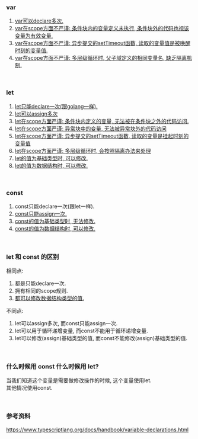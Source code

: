 
&nbsp;  
### var
1. [var可以declare多次.](./examples/01_declare.js)  
2. [var在scope方面不严谨: 条件块内的变量定义未执行, 条件块外的代码也视该变量为有效变量.](./examples/02_scope.js)  
3. [var在scope方面不严谨: 异步提交的setTimeout函数, 读取的变量值是被唤醒时刻的变量值.](./examples/03_settimeout.js)  
4. [var在scope方面不严谨: 多层级循环时, 父子域定义的相同变量名, 缺乏隔离机制.](./examples/04_forloop.js)  

&nbsp;  
### let
1. [let只能declare一次(跟golang一样).](./examples/01_declare.ts)  
2. [let可以assign多次](./examples/02_assign_let.ts)  
2. [let在scope方面严谨: 条件块内定义的变量, 无法被在条件块之外的代码访问.](./examples/02_scope_01.ts)  
3. [let在scope方面严谨: 异常块中的变量, 无法被异常块外的代码访问](./examples/02_scope_02.ts)  
4. [let在scope方面严谨: 异步提交的setTimeout函数, 读取的变量是挂起时刻的变量值](./examples/03_settimeout.ts)  
5. [let在scope方面严谨: 多层级循环时, 会按照隔离办法来处理](./examples/04_forloop.ts)  
6. [let的值为基础类型时, 可以修改.](./examples/05_let_modify.ts)  
7. [let的值为数据结构时, 可以修改.](./examples/06_let_array.ts)  


&nbsp;  
### const  
1. const只能declare一次(跟let一样).  
2. [const只能assign一次.](./examples/02_assign_const.ts)  
2. [const的值为基础类型时, 无法修改.](./examples/05_const_modify.ts)  
3. [const的值为数据结构时, 可以修改.](./examples/06_const_array.ts)  


&nbsp;  
### let 和 const 的区别

相同点:  
1. 都是只能declare一次.  
2. 拥有相同的scope规则.  
3. [都可以修改数据结构类型的值.](./examples/06_let_array.ts)  

不同点:   
1. let可以assign多次, 而const只能assign一次.  
2. let可以用于循环递增变量, 而const不能用于循环递增变量.  
3. let可以修改(assign)基础类型的值, 而const不能修改(assign)基础类型的值.  

&nbsp;  
### 什么时候用 const 什么时候用 let?  
当我们知道这个变量是需要做修改操作的时候, 这个变量使用let.  
其他情况使用const.  


&nbsp;  
### 参考资料
https://www.typescriptlang.org/docs/handbook/variable-declarations.html  
